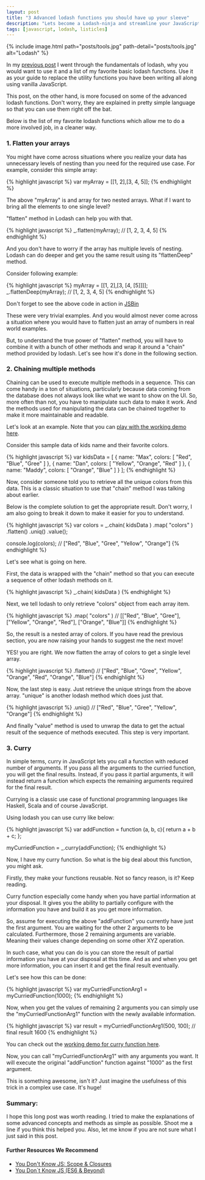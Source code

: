 ```yaml
---
layout: post
title: "3 Advanced lodash functions you should have up your sleeve"
description: "Lets become a Lodash-ninja and streamline your JavaScript code using some cool Lodash functions. How to use Lodash with JavaScript. Flatten JavaScript arrays. Chaining methods in JavaScript. Currying in JavaScript."
tags: [javascript, lodash, listicles]
---
```


{% include image.html path="posts/tools.jpg" path-detail="posts/tools.jpg" alt="Lodash" %}


In my [previous post](http://ngninja.com/posts/powerful-lodash-functions-javascript) I went through the fundamentals of lodash, why you would want to use it and a list of my favorite basic lodash functions. Use it as your guide to replace the utility functions you have been writing all along using vanilla JavaScript.

This post, on the other hand, is more focused on some of the advanced lodash functions. Don't worry, they are explained in pretty simple language so that you can use them right off the bat.

Below is the list of my favorite lodash functions which allow me to do a more involved job, in a cleaner way.

### 1. Flatten your arrays
You might have come across situations where you realize your data has unnecessary levels of nesting than you need for the required use case. For example, consider this simple array:

{% highlight javascript %}
var myArray = [[1, 2],[3, 4, 5]];
{% endhighlight %}

The above "myArray" is and array for two nested arrays. What if I want to bring all the elements to one single level? 

"flatten" method in Lodash can help you with that.

{% highlight javascript %}
_.flatten(myArray); // [1, 2, 3, 4, 5]
{% endhighlight %}

And you don't have to worry if the array has multiple levels of nesting. Lodash can do deeper and get you the same result using its "flattenDeep" method.

Consider following example:

{% highlight javascript %}
myArray = [[1, 2],[3, [4, [5]]]];
_.flattenDeep(myArray); // [1, 2, 3, 4, 5]
{% endhighlight %}


Don't forget to see the above code in action in [JSBin](https://jsbin.com/hakivoloko/edit?html,js,console)

These were very trivial examples. And you would almost never come across a situation where you would have to flatten just an array of numbers in real world examples.

But, to understand the true power of "flatten" method, you will have to combine it with a bunch of other methods and wrap it around a "chain" method provided by lodash. Let's see how it's done in the following section.

### 2. Chaining multiple methods
Chaining can be used to execute multiple methods in a sequence. This can come handy in a ton of situations, particularly because data coming from the database does not always look like what we want to show on the UI. So, more often than not, you have to manipulate such data to make it work. And the methods used for manipulating the data can be chained together to make it more maintainable and readable.

Let's look at an example. Note that you can [play with the working demo here](https://jsbin.com/valefo/edit?html,js,console).

Consider this sample data of kids name and their favorite colors.

{% highlight javascript %}
var kidsData = [
    {
        name: "Max",
        colors: [ "Red", "Blue", "Gree" ]
    },
    {
        name: "Dan",
        colors: [ "Yellow", "Orange", "Red" ]
    },
    {
        name: "Maddy",
        colors: [ "Orange", "Blue" ]
    }
];
{% endhighlight %}

Now, consider someone told you to retrieve all the unique colors from this data. This is a classic situation to use that "chain" method I was talking about earlier.

Below is the complete solution to get the appropriate result. Don't worry, I am also going to break it down to make it easier for you to understand.

{% highlight javascript %}
var colors = _.chain( kidsData )
               .map( "colors" )
               .flatten()
               .uniq()
               .value();
			   
			  
console.log(colors); // ["Red", "Blue", "Gree", "Yellow", "Orange"]
{% endhighlight %}

Let's see what is going on here.

First, the data is wrapped with the "chain" method so that you can execute a sequence of other lodash methods on it.

{% highlight javascript %}
_.chain( kidsData )
{% endhighlight %}

Next, we tell lodash to only retrieve "colors" object from each array item. 

{% highlight javascript %}
.map( "colors" ) // [["Red", "Blue", "Gree"], ["Yellow", "Orange", "Red"], ["Orange", "Blue"]]
{% endhighlight %}

So, the result is a nested array of colors. If you have read the previous section, you are now raising your hands to suggest me the next move!

YES! you are right. We now flatten the array of colors to get a single level array.

{% highlight javascript %}
.flatten() // ["Red", "Blue", "Gree", "Yellow", "Orange", "Red", "Orange", "Blue"]
{% endhighlight %}

Now, the last step is easy. Just retrieve the unique strings from the above array. "unique" is another lodash method which does just that.

{% highlight javascript %}
.uniq() // ["Red", "Blue", "Gree", "Yellow", "Orange"]
{% endhighlight %}

And finally "value" method is used to unwrap the data to get the actual result of the sequence of methods executed. This step is very important.


### 3. Curry
In simple terms, curry in JavaScript lets you call a function with reduced number of arguments. If you pass all the arguments to the curried function, you will get the final results. Instead, if you pass it partial arguments, it will instead return a function which expects the remaining arguments required for the final result.

Currying is a classic use case of functional programming languages like Haskell, Scala and of course JavaScript.

Using lodash you can use curry like below:

{% highlight javascript %}
var addFunction = function (a, b, c){
	return a + b + c;
};

myCurriedFunction = _.curry(addFunction);
{% endhighlight %}

Now, I have my curry function. So what is the big deal about this function, you might ask.

Firstly, they make your functions reusable. Not so fancy reason, is it? Keep reading.

Curry function especially come handy when you have partial information at your disposal. It gives you the ability to partially configure with the information you have and build it as you get more information.

So, assume for executing the above "addFunction" you currently have just the first argument. You are waiting for the other 2 arguments to be calculated. Furthermore, those 2 remaining arguments are variable. Meaning their values change depending on some other XYZ operation.

In such case, what you can do is you can store the result of partial information you have at your disposal at this time. And as and when you get more information, you can insert it and get the final result eventually.

Let's see how this can be done:


{% highlight javascript %}
var myCurriedFunctionArg1 = myCurriedFunction(1000);
{% endhighlight %}

Now, when you get the values of remaining 2 arguments you can simply use the "myCurriedFunctionArg1" function with the newly available information.

{% highlight javascript %}
var result = myCurriedFunctionArg1(500, 100);
// final result 1600
{% endhighlight %}

You can check out the [working demo for curry function here](https://jsbin.com/bevoqi/edit?html,js,console).

Now, you can call "myCurriedFunctionArg1" with any arguments you want. It will execute the original "addFunction" function against "1000" as the first argument.

This is something awesome, isn't it? Just imagine the usefulness of this trick in a complex use case. It's huge!


### Summary:
I hope this long post was worth reading. I tried to make the explanations of some advanced concepts and methods as simple as possible. Shoot me a line if you think this helped you. Also, let me know if you are not sure what I just said in this post.




#### Further Resources We Recommend

- [You Don't Know JS: Scope & Closures](https://amzn.to/2UaT46V)
- [You Don`t Know JS (ES6 & Beyond)](https://amzn.to/2GGox8Y)